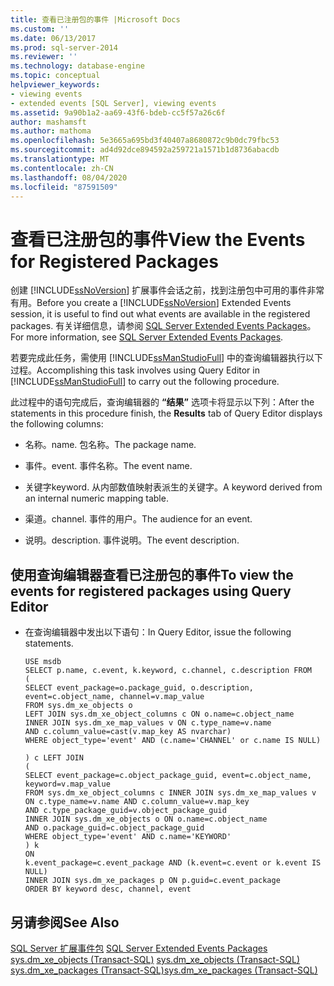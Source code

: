 ```yaml
---
title: 查看已注册包的事件 |Microsoft Docs
ms.custom: ''
ms.date: 06/13/2017
ms.prod: sql-server-2014
ms.reviewer: ''
ms.technology: database-engine
ms.topic: conceptual
helpviewer_keywords:
- viewing events
- extended events [SQL Server], viewing events
ms.assetid: 9a90b1a2-aa69-43f6-bdeb-cc5f57a26c6f
author: mashamsft
ms.author: mathoma
ms.openlocfilehash: 5e3665a695bd3f40407a8680872c9b0dc79fbc53
ms.sourcegitcommit: ad4d92dce894592a259721a1571b1d8736abacdb
ms.translationtype: MT
ms.contentlocale: zh-CN
ms.lasthandoff: 08/04/2020
ms.locfileid: "87591509"
---
```

# <a name="view-the-events-for-registered-packages"></a><span data-ttu-id="716bf-102">查看已注册包的事件</span><span class="sxs-lookup"><span data-stu-id="716bf-102">View the Events for Registered Packages</span></span>
  <span data-ttu-id="716bf-103">创建 [!INCLUDE[ssNoVersion](../includes/ssnoversion-md.md)] 扩展事件会话之前，找到注册包中可用的事件非常有用。</span><span class="sxs-lookup"><span data-stu-id="716bf-103">Before you create a [!INCLUDE[ssNoVersion](../includes/ssnoversion-md.md)] Extended Events session, it is useful to find out what events are available in the registered packages.</span></span> <span data-ttu-id="716bf-104">有关详细信息，请参阅 [SQL Server Extended Events Packages](../relational-databases/extended-events/sql-server-extended-events-packages.md)。</span><span class="sxs-lookup"><span data-stu-id="716bf-104">For more information, see [SQL Server Extended Events Packages](../relational-databases/extended-events/sql-server-extended-events-packages.md).</span></span>  
  
 <span data-ttu-id="716bf-105">若要完成此任务，需使用 [!INCLUDE[ssManStudioFull](../includes/ssmanstudiofull-md.md)] 中的查询编辑器执行以下过程。</span><span class="sxs-lookup"><span data-stu-id="716bf-105">Accomplishing this task involves using Query Editor in [!INCLUDE[ssManStudioFull](../includes/ssmanstudiofull-md.md)] to carry out the following procedure.</span></span>  
  
 <span data-ttu-id="716bf-106">此过程中的语句完成后，查询编辑器的 **“结果”** 选项卡将显示以下列：</span><span class="sxs-lookup"><span data-stu-id="716bf-106">After the statements in this procedure finish, the **Results** tab of Query Editor displays the following columns:</span></span>  
  
-   <span data-ttu-id="716bf-107">名称。</span><span class="sxs-lookup"><span data-stu-id="716bf-107">name.</span></span> <span data-ttu-id="716bf-108">包名称。</span><span class="sxs-lookup"><span data-stu-id="716bf-108">The package name.</span></span>  
  
-   <span data-ttu-id="716bf-109">事件。</span><span class="sxs-lookup"><span data-stu-id="716bf-109">event.</span></span> <span data-ttu-id="716bf-110">事件名称。</span><span class="sxs-lookup"><span data-stu-id="716bf-110">The event name.</span></span>  
  
-   <span data-ttu-id="716bf-111">关键字</span><span class="sxs-lookup"><span data-stu-id="716bf-111">keyword.</span></span> <span data-ttu-id="716bf-112">从内部数值映射表派生的关键字。</span><span class="sxs-lookup"><span data-stu-id="716bf-112">A keyword derived from an internal numeric mapping table.</span></span>  
  
-   <span data-ttu-id="716bf-113">渠道。</span><span class="sxs-lookup"><span data-stu-id="716bf-113">channel.</span></span> <span data-ttu-id="716bf-114">事件的用户。</span><span class="sxs-lookup"><span data-stu-id="716bf-114">The audience for an event.</span></span>  
  
-   <span data-ttu-id="716bf-115">说明。</span><span class="sxs-lookup"><span data-stu-id="716bf-115">description.</span></span> <span data-ttu-id="716bf-116">事件说明。</span><span class="sxs-lookup"><span data-stu-id="716bf-116">The event description.</span></span>  
  
## <a name="to-view-the-events-for-registered-packages-using-query-editor"></a><span data-ttu-id="716bf-117">使用查询编辑器查看已注册包的事件</span><span class="sxs-lookup"><span data-stu-id="716bf-117">To view the events for registered packages using Query Editor</span></span>  
  
-   <span data-ttu-id="716bf-118">在查询编辑器中发出以下语句：</span><span class="sxs-lookup"><span data-stu-id="716bf-118">In Query Editor, issue the following statements.</span></span>  
  
    ```  
    USE msdb  
    SELECT p.name, c.event, k.keyword, c.channel, c.description FROM  
    (  
    SELECT event_package=o.package_guid, o.description,   
    event=c.object_name, channel=v.map_value  
    FROM sys.dm_xe_objects o  
    LEFT JOIN sys.dm_xe_object_columns c ON o.name=c.object_name  
    INNER JOIN sys.dm_xe_map_values v ON c.type_name=v.name   
    AND c.column_value=cast(v.map_key AS nvarchar)  
    WHERE object_type='event' AND (c.name='CHANNEL' or c.name IS NULL)  
  
    ) c LEFT JOIN   
    (  
    SELECT event_package=c.object_package_guid, event=c.object_name,   
    keyword=v.map_value  
    FROM sys.dm_xe_object_columns c INNER JOIN sys.dm_xe_map_values v   
    ON c.type_name=v.name AND c.column_value=v.map_key   
    AND c.type_package_guid=v.object_package_guid  
    INNER JOIN sys.dm_xe_objects o ON o.name=c.object_name   
    AND o.package_guid=c.object_package_guid  
    WHERE object_type='event' AND c.name='KEYWORD'   
    ) k  
    ON  
    k.event_package=c.event_package AND (k.event=c.event or k.event IS NULL)  
    INNER JOIN sys.dm_xe_packages p ON p.guid=c.event_package  
    ORDER BY keyword desc, channel, event  
    ```  
  
## <a name="see-also"></a><span data-ttu-id="716bf-119">另请参阅</span><span class="sxs-lookup"><span data-stu-id="716bf-119">See Also</span></span>  
 <span data-ttu-id="716bf-120">[SQL Server 扩展事件包](../relational-databases/extended-events/sql-server-extended-events-packages.md) </span><span class="sxs-lookup"><span data-stu-id="716bf-120">[SQL Server Extended Events Packages](../relational-databases/extended-events/sql-server-extended-events-packages.md) </span></span>  
 <span data-ttu-id="716bf-121">[sys.dm_xe_objects (Transact-SQL)](/sql/relational-databases/system-dynamic-management-views/sys-dm-xe-objects-transact-sql) </span><span class="sxs-lookup"><span data-stu-id="716bf-121">[sys.dm_xe_objects &#40;Transact-SQL&#41;](/sql/relational-databases/system-dynamic-management-views/sys-dm-xe-objects-transact-sql) </span></span>  
 [<span data-ttu-id="716bf-122">sys.dm_xe_packages (Transact-SQL)</span><span class="sxs-lookup"><span data-stu-id="716bf-122">sys.dm_xe_packages &#40;Transact-SQL&#41;</span></span>](/sql/relational-databases/system-dynamic-management-views/sys-dm-xe-packages-transact-sql)  
  
  
